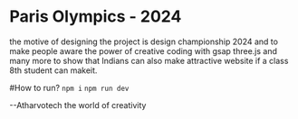 # Paris Olympics - 2024
 the motive of designing the project is design championship 2024 and to make people aware the power of creative coding with gsap three.js and many more to show that Indians can also make attractive website if a class 8th student can makeit.

#How to run?
`npm i`
`npm run dev`

--Atharvotech the world of creativity
